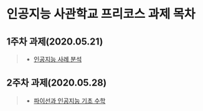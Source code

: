 # 인공지능 사관학교 프리코스 과제 목차
## 1주차 과제(2020.05.21)
> * [인공지능 사례 분석](https://github.com/JongIn-Park/GMP/blob/master/TEST_1.ipynb)
## 2주차 과제(2020.05.28)
> * [파이선과 인공지능 기초 수학](https://github.com/JongIn-Park/GMP/blob/master/TEST_2.ipynb)
